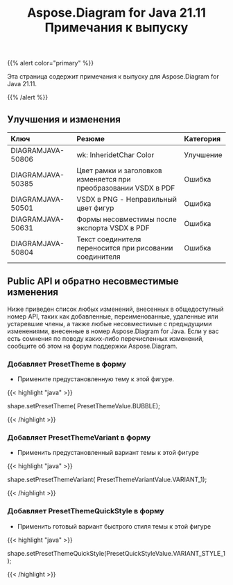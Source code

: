 ﻿---
title: Aspose.Diagram for Java 21.11 Примечания к выпуску
type: docs
weight: 2
url: /ru/java/aspose-diagram-for-java-21-11-release-notes/
---
{{% alert color="primary" %}}

Эта страница содержит примечания к выпуску для Aspose.Diagram for Java 21.11.

{{% /alert %}}
## **Улучшения и изменения**  ##

|**Ключ**|**Резюме**|**Категория**|
|:- |:- |:- |
|DIAGRAMJAVA-50806|wk: InheridetChar Color|Улучшение|
|DIAGRAMJAVA-50385|Цвет рамки и заголовков изменяется при преобразовании VSDX в PDF|Ошибка|
|DIAGRAMJAVA-50501|VSDX в PNG - Неправильный цвет фигур|Ошибка|
|DIAGRAMJAVA-50631|Формы несовместимы после экспорта VSDX в PDF|Ошибка|
|DIAGRAMJAVA-50804|Текст соединителя переносится при рисовании соединителя|Ошибка|
## **Public API и обратно несовместимые изменения**
Ниже приведен список любых изменений, внесенных в общедоступный номер API, таких как добавленные, переименованные, удаленные или устаревшие члены, а также любые несовместимые с предыдущими изменениями, внесенные в номер Aspose.Diagram for Java. Если у вас есть сомнения по поводу каких-либо перечисленных изменений, сообщите об этом на форум поддержки Aspose.Diagram.



### **Добавляет PresetTheme в форму**
- Примените предустановленную тему к этой фигуре.

{{< highlight "java" >}}
 
 shape.setPresetTheme( PresetThemeValue.BUBBLE);

{{< /highlight >}}


### **Добавляет PresetThemeVariant в форму**
- Применить предустановленный вариант темы к этой фигуре

{{< highlight "java" >}}

shape.setPresetThemeVariant( PresetThemeVariantValue.VARIANT_1);

{{< /highlight >}}

### **Добавляет PresetThemeQuickStyle в форму**
- Применить готовый вариант быстрого стиля темы к этой фигуре

{{< highlight "java" >}}

shape.setPresetThemeQuickStyle(PresetQuickStyleValue.VARIANT_STYLE_1);

{{< /highlight >}}



